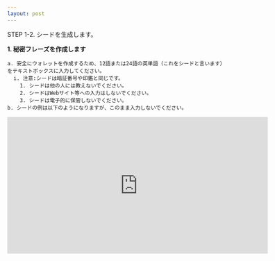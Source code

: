 ```yaml
---
layout: post
---
```


STEP 1-2. シードを生成します。

**1. 秘密フレーズを作成します**

    a. 安全にウォレットを作成するため、12語または24語の英単語（これをシードと言います）をテキストボックスに入力してください。
      i. 注意:シードは暗証番号や印鑑と同じです。
        1. シードは他の人には教えないでください。
        2. シードはWebサイト等への入力はしないでください。
        3. シードは電子的に保管しないでください。
    b. シードの例は以下のようになりますが、このまま入力しないでください。

<iframe width="600" height="315" src="https://www.youtube.com/embed/khySM1YBQvA" frameborder="0" allowfullscreen></iframe>
